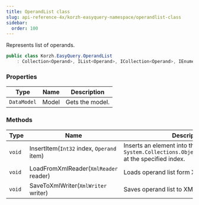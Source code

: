 ```yaml
---
title: OperandList class
slug: api-reference-4x/korzh-easyquery-namespace/operandlist-class
sidebar:
  order: 100
---
```


Represents list of operands.
```csharp
public class Korzh.EasyQuery.OperandList
    : Collection<Operand>, IList<Operand>, ICollection<Operand>, IEnumerable<Operand>, IEnumerable, IList, ICollection, IReadOnlyList<Operand>, IReadOnlyCollection<Operand>

```

### Properties

| Type | Name | Description | 
| --- | --- | --- | 
| `DataModel` | Model | Gets the model. | 


### Methods

| Type | Name | Description | 
| --- | --- | --- | 
| `void` | InsertItem(`Int32` index, `Operand` item) | Inserts an element into the `System.Collections.ObjectModel.Collection'1` at the specified index. | 
| `void` | LoadFromXmlReader(`XmlReader` reader) | Loads operand list form XML. | 
| `void` | SaveToXmlWriter(`XmlWriter` writer) | Saves operand list to XML. |
